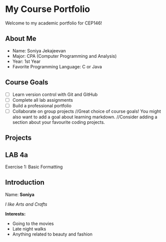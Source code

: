 # My Course Portfolio

Welcome to my academic portfolio for CEP146!

## About Me
- Name: Soniya Jekajeevan
- Major: CPA (Computer Programming and Analysis)
- Year: 1st Year 
- Favorite Programming Language: C or Java

## Course Goals 
- [ ] Learn version control with Git and GitHub
- [ ] Complete all lab assignments
- [ ] Build a professional portfolio
- [ ] Collaborate on group projects
//Great choice of course goals! You might also want to add a goal about learning markdown.
//Consider adding a section about your favourite coding projects.

## Projects
## LAB 4a
Exercise 1: Basic Formatting

## Introduction
Name: **Soniya**

_I like Arts and Crafts_

**Interests:**  
- Going to the movies  
- Late night walks  
- Anything related to beauty and fashion 


